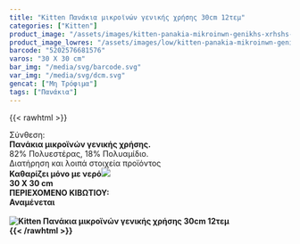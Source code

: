 ```yaml
---
title: "Kitten Πανάκια μικροϊνών γενικής χρήσης 30cm 12τεμ"
categories: ["Kitten"]
product_image: "/assets/images/kitten-panakia-mikroinwn-genikhs-xrhshs-30cm-12tem.jpg"
product_image_lowres: "/assets/images/low/kitten-panakia-mikroinwn-genikhs-xrhshs-30cm-12tem.jpg"
barcode: "5202576681576"
varos: "30 X 30 cm"
bar_img: "/media/svg/barcode.svg"
var_img: "/media/svg/dcm.svg"
gencat: ["Μη Τρόφιμα"]
tags: ["Πανάκια"]
---
```

{{< rawhtml >}}

<div class="sload223"><div class="product"><div id="sistatika">Σύνθεση:</div><div class="alltext"><b>Πανάκια μικροϊνών γενικής χρήσης.</b><br>82% Πολυεστέρας, 18% Πολυαμίδιο.<br></div><div id="loipa">Διατήρηση και λοιπά στοιχεία προϊόντος</div><div class="alltext"><b style="margin:0">Καθαρίζει μόνο με νερό<img src="/media/svg/dcm.svg"></div><span id="varostext">30 X 30 cm</span></div><div id="kivotio">ΠΕΡΙΕΧΟΜΕΝΟ ΚΙΒΩΤΙΟΥ:<br>Αναμένεται</div><br><div class="pimg"><img alt="Kitten Πανάκια μικροϊνών γενικής χρήσης 30cm 12τεμ" title="Kitten Πανάκια μικροϊνών γενικής χρήσης 30cm 12τεμ" src="/assets/images/kitten-panakia-mikroinwn-genikhs-xrhshs-30cm-12tem.jpg"></div></div></div>
{{< /rawhtml >}}


